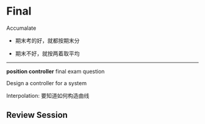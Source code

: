 # Final

Accumalate

- 期末考的好，就都按期末分

- 期末不好，就按两着取平均


---

**position controller** final exam question

Design a controller for a system

Interpolation: 要知道如何构造曲线

## Review Session

